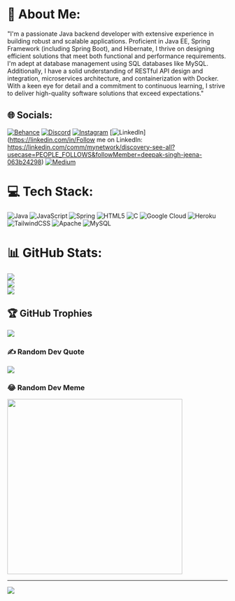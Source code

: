 # 💫 About Me:
"I'm a passionate Java backend developer with extensive experience in building robust and scalable applications. Proficient in Java EE, Spring Framework (including Spring Boot), and Hibernate, I thrive on designing efficient solutions that meet both functional and performance requirements. I'm adept at database management using SQL databases like MySQL. Additionally, I have a solid understanding of RESTful API design and integration, microservices architecture, and containerization with Docker. With a keen eye for detail and a commitment to continuous learning, I strive to deliver high-quality software solutions that exceed expectations."


## 🌐 Socials:
[![Behance](https://img.shields.io/badge/Behance-1769ff?logo=behance&logoColor=white)](https://behance.net/Danix) [![Discord](https://img.shields.io/badge/Discord-%237289DA.svg?logo=discord&logoColor=white)](https://discord.gg/https://discord.com/invite/GXevBn65) [![Instagram](https://img.shields.io/badge/Instagram-%23E4405F.svg?logo=Instagram&logoColor=white)](https://instagram.com/djdanix__) [![LinkedIn](https://img.shields.io/badge/LinkedIn-%230077B5.svg?logo=linkedin&logoColor=white)](https://linkedin.com/in/Follow me on LinkedIn: https://linkedin.com/comm/mynetwork/discovery-see-all?usecase=PEOPLE_FOLLOWS&followMember=deepak-singh-jeena-063b24298) [![Medium](https://img.shields.io/badge/Medium-12100E?logo=medium&logoColor=white)](https://medium.com/@Danix) 

# 💻 Tech Stack:
![Java](https://img.shields.io/badge/java-%23ED8B00.svg?style=for-the-badge&logo=openjdk&logoColor=white) ![JavaScript](https://img.shields.io/badge/javascript-%23323330.svg?style=for-the-badge&logo=javascript&logoColor=%23F7DF1E) ![Spring](https://img.shields.io/badge/spring-%236DB33F.svg?style=for-the-badge&logo=spring&logoColor=white) ![HTML5](https://img.shields.io/badge/html5-%23E34F26.svg?style=for-the-badge&logo=html5&logoColor=white) ![C](https://img.shields.io/badge/c-%2300599C.svg?style=for-the-badge&logo=c&logoColor=white) ![Google Cloud](https://img.shields.io/badge/GoogleCloud-%234285F4.svg?style=for-the-badge&logo=google-cloud&logoColor=white) ![Heroku](https://img.shields.io/badge/heroku-%23430098.svg?style=for-the-badge&logo=heroku&logoColor=white) ![TailwindCSS](https://img.shields.io/badge/tailwindcss-%2338B2AC.svg?style=for-the-badge&logo=tailwind-css&logoColor=white) ![Apache](https://img.shields.io/badge/apache-%23D42029.svg?style=for-the-badge&logo=apache&logoColor=white) ![MySQL](https://img.shields.io/badge/mysql-%2300000f.svg?style=for-the-badge&logo=mysql&logoColor=white)
# 📊 GitHub Stats:
![](https://github-readme-stats.vercel.app/api?username=Deepak2250&theme=highcontrast&hide_border=true&include_all_commits=false&count_private=false)<br/>
![](https://github-readme-streak-stats.herokuapp.com/?user=Deepak2250&theme=highcontrast&hide_border=true)<br/>
![](https://github-readme-stats.vercel.app/api/top-langs/?username=Deepak2250&theme=highcontrast&hide_border=true&include_all_commits=false&count_private=false&layout=compact)

## 🏆 GitHub Trophies
![](https://github-profile-trophy.vercel.app/?username=Deepak2250&theme=radical&no-frame=false&no-bg=true&margin-w=4)

### ✍️ Random Dev Quote
![](https://quotes-github-readme.vercel.app/api?type=vetical&theme=merko)

### 😂 Random Dev Meme
<img src='https://randommeme-five.vercel.app/' style="height: 400px;"/>

---
[![](https://visitcount.itsvg.in/api?id=Deepak2250&icon=5&color=12)](https://visitcount.itsvg.in)

<!-- Proudly created with GPRM ( https://gprm.itsvg.in ) -->

